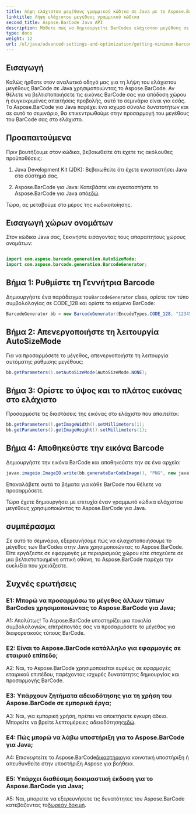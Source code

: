 ```yaml
---
title: Λήψη ελάχιστου μεγέθους γραμμικού κώδικα σε Java με το Aspose.BarCode
linktitle: Λήψη ελάχιστου μεγέθους γραμμικού κώδικα
second_title: Aspose.BarCode Java API
description: Μάθετε πώς να δημιουργείτε BarCodes ελάχιστου μεγέθους σε Java χρησιμοποιώντας το Aspose.BarCode. Ακολουθήστε τον βήμα προς βήμα οδηγό μας για αποτελεσματική και βελτιστοποιημένη για τον χώρο παραγωγή BarCode.
type: docs
weight: 12
url: /el/java/advanced-settings-and-optimization/getting-minimum-barcode-size/
---
```

## Εισαγωγή

Καλώς ήρθατε στον αναλυτικό οδηγό μας για τη λήψη του ελάχιστου μεγέθους BarCode σε Java χρησιμοποιώντας το Aspose.BarCode. Αν θέλετε να βελτιστοποιήσετε τις εικόνες BarCode σας για απόδοση χώρου ή συγκεκριμένες απαιτήσεις προβολής, αυτό το σεμινάριο είναι για εσάς. Το Aspose.BarCode για Java παρέχει ένα ισχυρό σύνολο δυνατοτήτων και σε αυτό το σεμινάριο, θα επικεντρωθούμε στην προσαρμογή του μεγέθους του BarCode σας στο ελάχιστο.

## Προαπαιτούμενα

Πριν βουτήξουμε στον κώδικα, βεβαιωθείτε ότι έχετε τις ακόλουθες προϋποθέσεις:

1. Java Development Kit (JDK): Βεβαιωθείτε ότι έχετε εγκαταστήσει Java στο σύστημά σας.

2.  Aspose.BarCode για Java: Κατεβάστε και εγκαταστήστε το Aspose.BarCode για Java από[εδώ](https://releases.aspose.com/barcode/java/).

Τώρα, ας μεταβούμε στο μέρος της κωδικοποίησης.

## Εισαγωγή χώρων ονομάτων

Στον κώδικα Java σας, ξεκινήστε εισάγοντας τους απαραίτητους χώρους ονομάτων:

```java

import com.aspose.barcode.generation.AutoSizeMode;
import com.aspose.barcode.generation.BarcodeGenerator;
```

## Βήμα 1: Ρυθμίστε τη Γεννήτρια Barcode

 Δημιουργήστε ένα παράδειγμα του`BarcodeGenerator` class, ορίστε τον τύπο συμβολολογίας σε CODE_128 και ορίστε το κείμενο BarCode:

```java
BarcodeGenerator bb = new BarcodeGenerator(EncodeTypes.CODE_128, "1234567");
```

## Βήμα 2: Απενεργοποιήστε τη λειτουργία AutoSizeMode

Για να προσαρμόσετε το μέγεθος, απενεργοποιήστε τη λειτουργία αυτόματης ρύθμισης μεγέθους:

```java
bb.getParameters().setAutoSizeMode(AutoSizeMode.NONE);
```

## Βήμα 3: Ορίστε το ύψος και το πλάτος εικόνας στο ελάχιστο

Προσαρμόστε τις διαστάσεις της εικόνας στο ελάχιστο που απαιτείται:

```java
bb.getParameters().getImageWidth().setMillimeters(1);
bb.getParameters().getImageHeight().setMillimeters(1);
```

## Βήμα 4: Αποθηκεύστε την εικόνα Barcode

Δημιουργήστε την εικόνα BarCode και αποθηκεύστε την σε ένα αρχείο:

```java
javax.imageio.ImageIO.write(bb.generateBarCodeImage(), "PNG", new java.io.File(dataDir + "minimumresult.png"));
```

Επαναλάβετε αυτά τα βήματα για κάθε BarCode που θέλετε να προσαρμόσετε.

Τώρα έχετε δημιουργήσει με επιτυχία έναν γραμμωτό κώδικα ελάχιστου μεγέθους χρησιμοποιώντας το Aspose.BarCode για Java.

## συμπέρασμα

Σε αυτό το σεμινάριο, εξερευνήσαμε πώς να ελαχιστοποιήσουμε το μέγεθος των BarCodes στην Java χρησιμοποιώντας το Aspose.BarCode. Είτε εργάζεστε σε εφαρμογές με περιορισμούς χώρου είτε στοχεύετε σε μια βελτιστοποιημένη οπτική οθόνη, το Aspose.BarCode παρέχει την ευελιξία που χρειάζεστε.

## Συχνές ερωτήσεις

### Ε1: Μπορώ να προσαρμόσω το μέγεθος άλλων τύπων BarCodes χρησιμοποιώντας το Aspose.BarCode για Java;

Α1: Απολύτως! Το Aspose.BarCode υποστηρίζει μια ποικιλία συμβολολογιών, επιτρέποντάς σας να προσαρμόσετε το μέγεθος για διαφορετικούς τύπους BarCode.

### Ε2: Είναι το Aspose.BarCode κατάλληλο για εφαρμογές σε εταιρικό επίπεδο;

A2: Ναι, το Aspose.BarCode χρησιμοποιείται ευρέως σε εφαρμογές εταιρικού επιπέδου, παρέχοντας ισχυρές δυνατότητες δημιουργίας και προσαρμογής BarCode.

### Ε3: Υπάρχουν ζητήματα αδειοδότησης για τη χρήση του Aspose.BarCode σε εμπορικά έργα;

 A3: Ναι, για εμπορική χρήση, πρέπει να αποκτήσετε έγκυρη άδεια. Μπορείτε να βρείτε λεπτομέρειες αδειοδότησης[εδώ](https://purchase.aspose.com/buy).

### Ε4: Πώς μπορώ να λάβω υποστήριξη για το Aspose.BarCode για Java;

 A4: Επισκεφτείτε το Aspose.BarCode[δικαστήριο](https://forum.aspose.com/c/barcode/13)για κοινοτική υποστήριξη ή απευθυνθείτε στην υποστήριξη Aspose για βοήθεια.

### Ε5: Υπάρχει διαθέσιμη δοκιμαστική έκδοση για το Aspose.BarCode για Java;

 A5: Ναι, μπορείτε να εξερευνήσετε τις δυνατότητες του Aspose.BarCode κατεβάζοντας το[δωρεάν δοκιμή](https://releases.aspose.com/).
